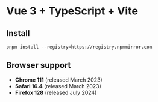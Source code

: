 # Vue 3 + TypeScript + Vite

## Install

```shell
pnpm install --registry=https://registry.npmmirror.com
```

## Browser support

- **Chrome 111** (released March 2023)
- **Safari 16.4** (released March 2023)
- **Firefox 128** (released July 2024)
